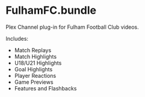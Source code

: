 FulhamFC.bundle
================

Plex Channel plug-in for Fulham Football Club videos.

Includes:
* Match Replays
* Match Highlights
* U18/U21 Highlights
* Goal Highlights
* Player Reactions
* Game Previews
* Features and Flashbacks